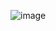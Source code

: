 ![image](https://cafeptthumb-phinf.pstatic.net/MjAyMTA2MThfMTAy/MDAxNjIzOTk5MTYyMjU3.gcH3gtVcfZm-1xhg47XqFN1mnV2OW1RD4I8w0J6i76Qg.n6TRfQX252I_gLEf_WGS5ZOBBu9yfXyd1lwWL0JakAkg.PNG/테스트_문제.PNG?type=w1600)
